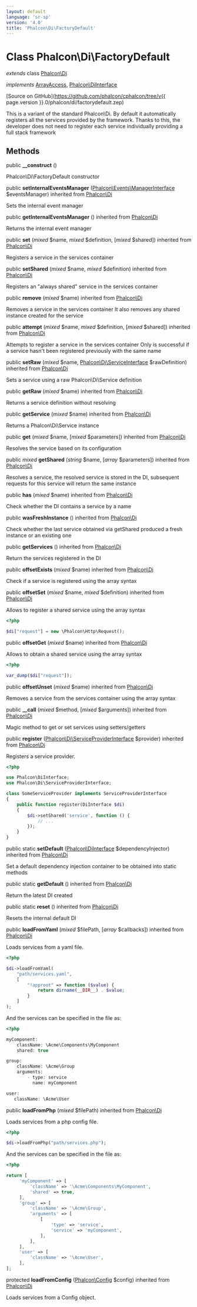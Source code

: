 ```yaml
---
layout: default
language: 'sr-sp'
version: '4.0'
title: 'Phalcon\Di\FactoryDefault'
---
```


# Class **Phalcon\Di\FactoryDefault**

*extends* class [Phalcon\Di](Phalcon_Di)

*implements* [ArrayAccess](https://php.net/manual/en/class.arrayaccess.php), [Phalcon\DiInterface](Phalcon_DiInterface)

[Source on GitHub](https://github.com/phalcon/cphalcon/tree/v{{ page.version }}.0/phalcon/di/factorydefault.zep)

This is a variant of the standard Phalcon\Di. By default it automatically registers all the services provided by the framework. Thanks to this, the developer does not need to register each service individually providing a full stack framework

## Methods

public **__construct** ()

Phalcon\Di\FactoryDefault constructor

public **setInternalEventsManager** ([Phalcon\Events\ManagerInterface](Phalcon_Events_ManagerInterface) $eventsManager) inherited from [Phalcon\Di](Phalcon_Di)

Sets the internal event manager

public **getInternalEventsManager** () inherited from [Phalcon\Di](Phalcon_Di)

Returns the internal event manager

public **set** (*mixed* $name, *mixed* $definition, [*mixed* $shared]) inherited from [Phalcon\Di](Phalcon_Di)

Registers a service in the services container

public **setShared** (*mixed* $name, *mixed* $definition) inherited from [Phalcon\Di](Phalcon_Di)

Registers an "always shared" service in the services container

public **remove** (*mixed* $name) inherited from [Phalcon\Di](Phalcon_Di)

Removes a service in the services container It also removes any shared instance created for the service

public **attempt** (*mixed* $name, *mixed* $definition, [*mixed* $shared]) inherited from [Phalcon\Di](Phalcon_Di)

Attempts to register a service in the services container Only is successful if a service hasn't been registered previously with the same name

public **setRaw** (*mixed* $name, [Phalcon\Di\ServiceInterface](Phalcon_Di_ServiceInterface) $rawDefinition) inherited from [Phalcon\Di](Phalcon_Di)

Sets a service using a raw Phalcon\Di\Service definition

public **getRaw** (*mixed* $name) inherited from [Phalcon\Di](Phalcon_Di)

Returns a service definition without resolving

public **getService** (*mixed* $name) inherited from [Phalcon\Di](Phalcon_Di)

Returns a Phalcon\Di\Service instance

public **get** (*mixed* $name, [*mixed* $parameters]) inherited from [Phalcon\Di](Phalcon_Di)

Resolves the service based on its configuration

public *mixed* **getShared** (*string* $name, [*array* $parameters]) inherited from [Phalcon\Di](Phalcon_Di)

Resolves a service, the resolved service is stored in the DI, subsequent requests for this service will return the same instance

public **has** (*mixed* $name) inherited from [Phalcon\Di](Phalcon_Di)

Check whether the DI contains a service by a name

public **wasFreshInstance** () inherited from [Phalcon\Di](Phalcon_Di)

Check whether the last service obtained via getShared produced a fresh instance or an existing one

public **getServices** () inherited from [Phalcon\Di](Phalcon_Di)

Return the services registered in the DI

public **offsetExists** (*mixed* $name) inherited from [Phalcon\Di](Phalcon_Di)

Check if a service is registered using the array syntax

public **offsetSet** (*mixed* $name, *mixed* $definition) inherited from [Phalcon\Di](Phalcon_Di)

Allows to register a shared service using the array syntax

```php
<?php

$di["request"] = new \Phalcon\Http\Request();

```

public **offsetGet** (*mixed* $name) inherited from [Phalcon\Di](Phalcon_Di)

Allows to obtain a shared service using the array syntax

```php
<?php

var_dump($di["request"]);

```

public **offsetUnset** (*mixed* $name) inherited from [Phalcon\Di](Phalcon_Di)

Removes a service from the services container using the array syntax

public **__call** (*mixed* $method, [*mixed* $arguments]) inherited from [Phalcon\Di](Phalcon_Di)

Magic method to get or set services using setters/getters

public **register** ([Phalcon\Di\ServiceProviderInterface](Phalcon_Di_ServiceProviderInterface) $provider) inherited from [Phalcon\Di](Phalcon_Di)

Registers a service provider.

```php
<?php

use Phalcon\DiInterface;
use Phalcon\Di\ServiceProviderInterface;

class SomeServiceProvider implements ServiceProviderInterface
{
    public function register(DiInterface $di)
    {
        $di->setShared('service', function () {
            // ...
        });
    }
}

```

public static **setDefault** ([Phalcon\DiInterface](Phalcon_DiInterface) $dependencyInjector) inherited from [Phalcon\Di](Phalcon_Di)

Set a default dependency injection container to be obtained into static methods

public static **getDefault** () inherited from [Phalcon\Di](Phalcon_Di)

Return the latest DI created

public static **reset** () inherited from [Phalcon\Di](Phalcon_Di)

Resets the internal default DI

public **loadFromYaml** (*mixed* $filePath, [*array* $callbacks]) inherited from [Phalcon\Di](Phalcon_Di)

Loads services from a yaml file.

```php
<?php

$di->loadFromYaml(
    "path/services.yaml",
    [
        "!approot" => function ($value) {
            return dirname(__DIR__) . $value;
        }
    ]
);

```

And the services can be specified in the file as:

```php
<?php

myComponent:
    className: \Acme\Components\MyComponent
    shared: true

group:
    className: \Acme\Group
    arguments:
        - type: service
          name: myComponent

user:
   className: \Acme\User

```

public **loadFromPhp** (*mixed* $filePath) inherited from [Phalcon\Di](Phalcon_Di)

Loads services from a php config file.

```php
<?php

$di->loadFromPhp("path/services.php");

```

And the services can be specified in the file as:

```php
<?php

return [
     'myComponent' => [
         'className' => '\Acme\Components\MyComponent',
         'shared' => true,
     ],
     'group' => [
         'className' => '\Acme\Group',
         'arguments' => [
             [
                 'type' => 'service',
                 'service' => 'myComponent',
             ],
         ],
     ],
     'user' => [
         'className' => '\Acme\User',
     ],
];

```

protected **loadFromConfig** ([Phalcon\Config](Phalcon_Config) $config) inherited from [Phalcon\Di](Phalcon_Di)

Loads services from a Config object.